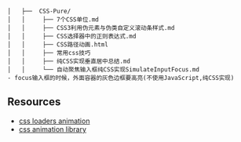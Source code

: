 ```
│   ├──  CSS-Pure/
│   │     ├── 7个CSS单位.md
│   │     ├── CSS3利用伪元素与伪类自定义滚动条样式.md
│   │     ├── CSS选择器中的正则表达式.md
│   │     ├── CSS路径动画.html
│   │     ├── 常用css技巧
│   │     ├── 纯CSS实现垂直居中总结.md
│   │     └── 自动聚焦输入框纯CSS实现SimulateInputFocus.md                    - focus输入框的时候，外面容器的灰色边框要高亮(不使用JavaScript,纯CSS实现)
```

## Resources

- [css loaders animation](https://css-loaders.com/)
- [css animation library](https://animxyz.com/)
